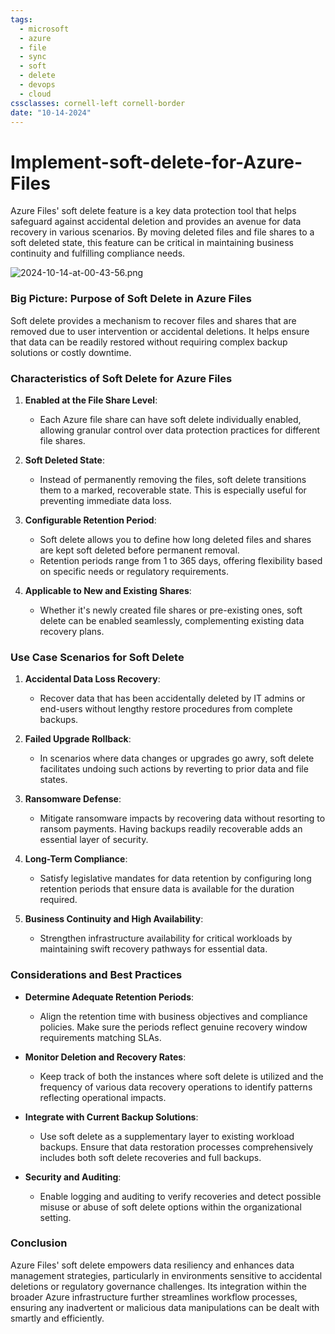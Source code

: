 ```yaml
---
tags:
  - microsoft
  - azure
  - file
  - sync
  - soft
  - delete
  - devops
  - cloud
cssclasses: cornell-left cornell-border
date: "10-14-2024"
---
```


# Implement-soft-delete-for-Azure-Files

Azure Files' soft delete feature is a key data protection tool that helps safeguard against accidental deletion and provides an avenue for data recovery in various scenarios. By moving deleted files and file shares to a soft deleted state, this feature can be critical in maintaining business continuity and fulfilling compliance needs.


![2024-10-14-at-00-43-56.png](2024-10-14-at-00-43-56.png)


### Big Picture: Purpose of Soft Delete in Azure Files

Soft delete provides a mechanism to recover files and shares that are removed due to user intervention or accidental deletions. It helps ensure that data can be readily restored without requiring complex backup solutions or costly downtime.

### Characteristics of Soft Delete for Azure Files

1. **Enabled at the File Share Level**:
   - Each Azure file share can have soft delete individually enabled, allowing granular control over data protection practices for different file shares.

2. **Soft Deleted State**:
   - Instead of permanently removing the files, soft delete transitions them to a marked, recoverable state. This is especially useful for preventing immediate data loss.

3. **Configurable Retention Period**:
   - Soft delete allows you to define how long deleted files and shares are kept soft deleted before permanent removal.
   - Retention periods range from 1 to 365 days, offering flexibility based on specific needs or regulatory requirements.

4. **Applicable to New and Existing Shares**:
   - Whether it's newly created file shares or pre-existing ones, soft delete can be enabled seamlessly, complementing existing data recovery plans. 

### Use Case Scenarios for Soft Delete

1. **Accidental Data Loss Recovery**:
   - Recover data that has been accidentally deleted by IT admins or end-users without lengthy restore procedures from complete backups.

2. **Failed Upgrade Rollback**:
   - In scenarios where data changes or upgrades go awry, soft delete facilitates undoing such actions by reverting to prior data and file states.

3. **Ransomware Defense**:
   - Mitigate ransomware impacts by recovering data without resorting to ransom payments. Having backups readily recoverable adds an essential layer of security.

4. **Long-Term Compliance**:
   - Satisfy legislative mandates for data retention by configuring long retention periods that ensure data is available for the duration required.

5. **Business Continuity and High Availability**:
   - Strengthen infrastructure availability for critical workloads by maintaining swift recovery pathways for essential data.

### Considerations and Best Practices

- **Determine Adequate Retention Periods**:
  - Align the retention time with business objectives and compliance policies. Make sure the periods reflect genuine recovery window requirements matching SLAs.

- **Monitor Deletion and Recovery Rates**:
  - Keep track of both the instances where soft delete is utilized and the frequency of various data recovery operations to identify patterns reflecting operational impacts.

- **Integrate with Current Backup Solutions**:
  - Use soft delete as a supplementary layer to existing workload backups. Ensure that data restoration processes comprehensively includes both soft delete recoveries and full backups.

- **Security and Auditing**:
  - Enable logging and auditing to verify recoveries and detect possible misuse or abuse of soft delete options within the organizational setting.

### Conclusion

Azure Files' soft delete empowers data resiliency and enhances data management strategies, particularly in environments sensitive to accidental deletions or regulatory governance challenges. Its integration within the broader Azure infrastructure further streamlines workflow processes, ensuring any inadvertent or malicious data manipulations can be dealt with smartly and efficiently.
